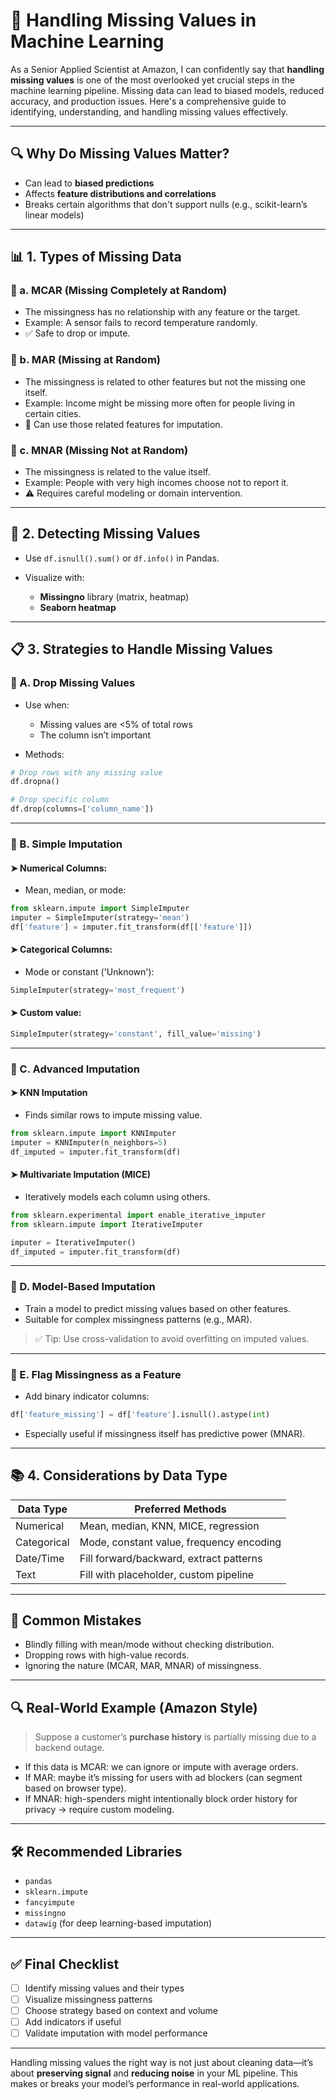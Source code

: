 # 🧩 Handling Missing Values in Machine Learning

As a Senior Applied Scientist at Amazon, I can confidently say that **handling missing values** is one of the most overlooked yet crucial steps in the machine learning pipeline. Missing data can lead to biased models, reduced accuracy, and production issues. Here's a comprehensive guide to identifying, understanding, and handling missing values effectively.

---

## 🔍 Why Do Missing Values Matter?

- Can lead to **biased predictions**
- Affects **feature distributions and correlations**
- Breaks certain algorithms that don't support nulls (e.g., scikit-learn’s linear models)

---

## 📊 1. Types of Missing Data

### 📌 a. MCAR (Missing Completely at Random)

- The missingness has no relationship with any feature or the target.
- Example: A sensor fails to record temperature randomly.
- ✅ Safe to drop or impute.

### 📌 b. MAR (Missing at Random)

- The missingness is related to other features but not the missing one itself.
- Example: Income might be missing more often for people living in certain cities.
- 🔧 Can use those related features for imputation.

### 📌 c. MNAR (Missing Not at Random)

- The missingness is related to the value itself.
- Example: People with very high incomes choose not to report it.
- ⚠️ Requires careful modeling or domain intervention.

---

## 🧪 2. Detecting Missing Values

- Use `df.isnull().sum()` or `df.info()` in Pandas.
- Visualize with:

  - **Missingno** library (matrix, heatmap)
  - **Seaborn heatmap**

---

## 📋 3. Strategies to Handle Missing Values

### 🔹 A. **Drop Missing Values**

- Use when:

  - Missing values are <5% of total rows
  - The column isn’t important

- Methods:

```python
# Drop rows with any missing value
df.dropna()

# Drop specific column
df.drop(columns=['column_name'])
```

---

### 🔹 B. **Simple Imputation**

#### ➤ Numerical Columns:

- Mean, median, or mode:

```python
from sklearn.impute import SimpleImputer
imputer = SimpleImputer(strategy='mean')
df['feature'] = imputer.fit_transform(df[['feature']])
```

#### ➤ Categorical Columns:

- Mode or constant ('Unknown'):

```python
SimpleImputer(strategy='most_frequent')
```

#### ➤ Custom value:

```python
SimpleImputer(strategy='constant', fill_value='missing')
```

---

### 🔹 C. **Advanced Imputation**

#### ➤ KNN Imputation

- Finds similar rows to impute missing value.

```python
from sklearn.impute import KNNImputer
imputer = KNNImputer(n_neighbors=5)
df_imputed = imputer.fit_transform(df)
```

#### ➤ Multivariate Imputation (MICE)

- Iteratively models each column using others.

```python
from sklearn.experimental import enable_iterative_imputer
from sklearn.impute import IterativeImputer

imputer = IterativeImputer()
df_imputed = imputer.fit_transform(df)
```

---

### 🔹 D. **Model-Based Imputation**

- Train a model to predict missing values based on other features.
- Suitable for complex missingness patterns (e.g., MAR).

> ✅ Tip: Use cross-validation to avoid overfitting on imputed values.

---

### 🔹 E. **Flag Missingness as a Feature**

- Add binary indicator columns:

```python
df['feature_missing'] = df['feature'].isnull().astype(int)
```

- Especially useful if missingness itself has predictive power (MNAR).

---

## 📚 4. Considerations by Data Type

| Data Type   | Preferred Methods                        |
| ----------- | ---------------------------------------- |
| Numerical   | Mean, median, KNN, MICE, regression      |
| Categorical | Mode, constant value, frequency encoding |
| Date/Time   | Fill forward/backward, extract patterns  |
| Text        | Fill with placeholder, custom pipeline   |

---

## 🚫 Common Mistakes

- Blindly filling with mean/mode without checking distribution.
- Dropping rows with high-value records.
- Ignoring the nature (MCAR, MAR, MNAR) of missingness.

---

## 🔍 Real-World Example (Amazon Style)

> Suppose a customer’s **purchase history** is partially missing due to a backend outage.

- If this data is MCAR: we can ignore or impute with average orders.
- If MAR: maybe it’s missing for users with ad blockers (can segment based on browser type).
- If MNAR: high-spenders might intentionally block order history for privacy → require custom modeling.

---

## 🛠 Recommended Libraries

- `pandas`
- `sklearn.impute`
- `fancyimpute`
- `missingno`
- `datawig` (for deep learning-based imputation)

---

## ✅ Final Checklist

- [ ] Identify missing values and their types
- [ ] Visualize missingness patterns
- [ ] Choose strategy based on context and volume
- [ ] Add indicators if useful
- [ ] Validate imputation with model performance

---

Handling missing values the right way is not just about cleaning data—it’s about **preserving signal** and **reducing noise** in your ML pipeline. This makes or breaks your model’s performance in real-world applications.
